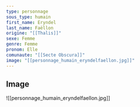 ```yaml
---
type: personnage
sous_type: humain
first_name: Eryndel
last_name: Faëllon
origine: "[[Thalis]]"
sexe: Femme
genre: Femme
pronom: Elle
comunaute: "[[Secte Obscura]]"
image: "[[personnage_humain_eryndelfaellon.jpg]]"
---
```


## Image
![[personnage_humain_eryndelfaellon.jpg]]